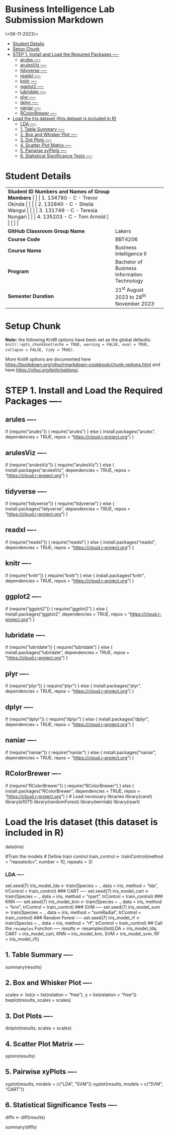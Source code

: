 Business Intelligence Lab Submission Markdown
================
<Lakers>
\<06-11-2023\>

- [Student Details](#student-details)
- [Setup Chunk](#setup-chunk)
- [STEP 1. Install and Load the Required Packages
  —-](#step-1-install-and-load-the-required-packages--)
  - [arules —-](#arules--)
  - [arulesViz —-](#arulesviz--)
  - [tidyverse —-](#tidyverse--)
  - [readxl —-](#readxl--)
  - [knitr —-](#knitr--)
  - [ggplot2 —-](#ggplot2--)
  - [lubridate —-](#lubridate--)
  - [plyr —-](#plyr--)
  - [dplyr —-](#dplyr--)
  - [naniar —-](#naniar--)
  - [RColorBrewer —-](#rcolorbrewer--)
- [Load the Iris dataset (this dataset is included in
  R)](#load-the-iris-dataset-this-dataset-is-included-in-r)
  - [LDA —-](#lda--)
  - [1. Table Summary —-](#1-table-summary--)
  - [2. Box and Whisker Plot —-](#2-box-and-whisker-plot--)
  - [3. Dot Plots —-](#3-dot-plots--)
  - [4. Scatter Plot Matrix —-](#4-scatter-plot-matrix--)
  - [5. Pairwise xyPlots —-](#5-pairwise-xyplots--)
  - [6. Statistical Significance Tests
    —-](#6-statistical-significance-tests--)

# Student Details

|                                                                                                                                                                                                                                   |                                                              |     |
|-----------------------------------------------------------------------------------------------------------------------------------------------------------------------------------------------------------------------------------|--------------------------------------------------------------|-----|
| **Student ID Numbers and Names of Group Members** \| \| \| 1. 134780 - C - Trevor Okinda \| \| \| \| 2. 132840 - C - Sheila Wangui \| \| \| \| 3. 131749 - C - Teresia Nungari \| \| \| 4. 135203 - C - Tom Arnold \| \| \| \| \| |                                                              |     |
| **GitHub Classroom Group Name**                                                                                                                                                                                                   | Lakers                                                       |     |
| **Course Code**                                                                                                                                                                                                                   | BBT4206                                                      |     |
| **Course Name**                                                                                                                                                                                                                   | Business Intelligence II                                     |     |
| **Program**                                                                                                                                                                                                                       | Bachelor of Business Information Technology                  |     |
| **Semester Duration**                                                                                                                                                                                                             | 21<sup>st</sup> August 2023 to 28<sup>th</sup> November 2023 |     |

# Setup Chunk

**Note:** the following KnitR options have been set as the global
defaults: <BR>
`knitr::opts_chunk$set(echo = TRUE, warning = FALSE, eval = TRUE, collapse = FALSE, tidy = TRUE)`.

More KnitR options are documented here
<https://bookdown.org/yihui/rmarkdown-cookbook/chunk-options.html> and
here <https://yihui.org/knitr/options/>.

# STEP 1. Install and Load the Required Packages —-

## arules —-

if (require(“arules”)) { require(“arules”) } else {
install.packages(“arules”, dependencies = TRUE, repos =
“<https://cloud.r-project.org>”) }

## arulesViz —-

if (require(“arulesViz”)) { require(“arulesViz”) } else {
install.packages(“arulesViz”, dependencies = TRUE, repos =
“<https://cloud.r-project.org>”) }

## tidyverse —-

if (require(“tidyverse”)) { require(“tidyverse”) } else {
install.packages(“tidyverse”, dependencies = TRUE, repos =
“<https://cloud.r-project.org>”) }

## readxl —-

if (require(“readxl”)) { require(“readxl”) } else {
install.packages(“readxl”, dependencies = TRUE, repos =
“<https://cloud.r-project.org>”) }

## knitr —-

if (require(“knitr”)) { require(“knitr”) } else {
install.packages(“knitr”, dependencies = TRUE, repos =
“<https://cloud.r-project.org>”) }

## ggplot2 —-

if (require(“ggplot2”)) { require(“ggplot2”) } else {
install.packages(“ggplot2”, dependencies = TRUE, repos =
“<https://cloud.r-project.org>”) }

## lubridate —-

if (require(“lubridate”)) { require(“lubridate”) } else {
install.packages(“lubridate”, dependencies = TRUE, repos =
“<https://cloud.r-project.org>”) }

## plyr —-

if (require(“plyr”)) { require(“plyr”) } else { install.packages(“plyr”,
dependencies = TRUE, repos = “<https://cloud.r-project.org>”) }

## dplyr —-

if (require(“dplyr”)) { require(“dplyr”) } else {
install.packages(“dplyr”, dependencies = TRUE, repos =
“<https://cloud.r-project.org>”) }

## naniar —-

if (require(“naniar”)) { require(“naniar”) } else {
install.packages(“naniar”, dependencies = TRUE, repos =
“<https://cloud.r-project.org>”) }

## RColorBrewer —-

if (require(“RColorBrewer”)) { require(“RColorBrewer”) } else {
install.packages(“RColorBrewer”, dependencies = TRUE, repos =
“<https://cloud.r-project.org>”) } \# Load necessary libraries
library(caret) library(e1071) library(randomForest) library(kernlab)
library(rpart)

# Load the Iris dataset (this dataset is included in R)

data(iris)

\#Train the models \# Define train control train_control \<-
trainControl(method = “repeatedcv”, number = 10, repeats = 3)

### LDA —-

set.seed(7) iris_model_lda \<- train(Species ~ ., data = iris, method =
“lda”, trControl = train_control) \### CART —- set.seed(7)
iris_model_cart \<- train(Species ~ ., data = iris, method = “rpart”,
trControl = train_control) \### KNN —- set.seed(7) iris_model_knn \<-
train(Species ~ ., data = iris, method = “knn”, trControl =
train_control) \### SVM —- set.seed(7) iris_model_svm \<- train(Species
~ ., data = iris, method = “svmRadial”, trControl = train_control) \###
Random Forest —- set.seed(7) iris_model_rf \<- train(Species ~ ., data =
iris, method = “rf”, trControl = train_control) \## Call the `resamples`
Function —- results \<- resamples(list(LDA = iris_model_lda, CART =
iris_model_cart, KNN = iris_model_knn, SVM = iris_model_svm, RF =
iris_model_rf))

## 1. Table Summary —-

summary(results)

## 2. Box and Whisker Plot —-

scales \<- list(x = list(relation = “free”), y = list(relation =
“free”)) bwplot(results, scales = scales)

## 3. Dot Plots —-

dotplot(results, scales = scales)

## 4. Scatter Plot Matrix —-

splom(results)

## 5. Pairwise xyPlots —-

xyplot(results, models = c(“LDA”, “SVM”)) xyplot(results, models =
c(“SVM”, “CART”))

## 6. Statistical Significance Tests —-

diffs \<- diff(results)

summary(diffs)

